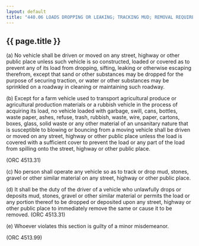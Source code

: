 ---
layout: default 
title: "440.06 LOADS DROPPING OR LEAKING; TRACKING MUD; REMOVAL REQUIRED."---

{{ page.title }}
----------------

​(a) No vehicle shall be driven or moved on any street, highway or other
public place unless such vehicle is so constructed, loaded or covered as
to prevent any of its load from dropping, sifting, leaking or otherwise
escaping therefrom, except that sand or other substances may be dropped
for the purpose of securing traction, or water or other substances may
be sprinkled on a roadway in cleaning or maintaining such roadway.

​(b) Except for a farm vehicle used to transport agricultural produce or
agricultural production materials or a rubbish vehicle in the process of
acquiring its load, no vehicle loaded with garbage, swill, cans,
bottles, waste paper, ashes, refuse, trash, rubbish, waste, wire, paper,
cartons, boxes, glass, solid waste or any other material of an
unsanitary nature that is susceptible to blowing or bouncing from a
moving vehicle shall be driven or moved on any street, highway or other
public place unless the load is covered with a sufficient cover to
prevent the load or any part of the load from spilling onto the street,
highway or other public place.

(ORC 4513.31)

​(c) No person shall operate any vehicle so as to track or drop mud,
stones, gravel or other similar material on any street, highway or other
public place.

​(d) It shall be the duty of the driver of a vehicle who unlawfully
drops or deposits mud, stones, gravel or other similar material or
permits the load or any portion thereof to be dropped or deposited upon
any street, highway or other public place to immediately remove the same
or cause it to be removed. (ORC 4513.31)

​(e) Whoever violates this section is guilty of a minor misdemeanor.

(ORC 4513.99)
